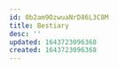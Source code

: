 ```yaml
---
id: 0b2am9OzwuaNrD86L3C8M
title: Bestiary
desc: ''
updated: 1643723096368
created: 1643723096368
---
```


